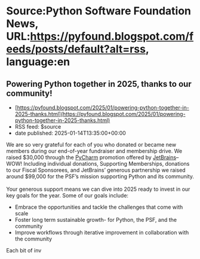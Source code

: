 # Source:Python Software Foundation News, URL:https://pyfound.blogspot.com/feeds/posts/default?alt=rss, language:en

## Powering Python together in 2025, thanks to our community!
 - [https://pyfound.blogspot.com/2025/01/powering-python-together-in-2025-thanks.html](https://pyfound.blogspot.com/2025/01/powering-python-together-in-2025-thanks.html)
 - RSS feed: $source
 - date published: 2025-01-14T13:35:00+00:00

<p>We are so very grateful for each of you who donated or became new members during our end-of-year fundraiser and membership drive. We raised $30,000 through the <a href="https://www.jetbrains.com/pycharm/" target="_blank">PyCharm</a> promotion offered by <a href="https://www.jetbrains.com/" target="_blank">JetBrains</a>– WOW! Including individual donations, Supporting Memberships, donations to our Fiscal Sponsorees, and JetBrains’ generous partnership we raised around $99,000 for the PSF’s mission supporting Python and its community. <br /><br />Your generous support means we can dive into 2025 ready to invest in our key goals for the year. Some of our goals include: <br /></p><ul style="text-align: left;"><li>Embrace the opportunities and tackle the challenges that come with scale</li><li>Foster long term sustainable growth- for Python, the PSF, and the community</li><li>Improve workflows through iterative improvement in collaboration with the community</li></ul><p>Each bit of inv


